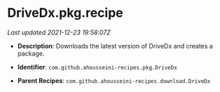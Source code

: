 # DriveDx.pkg.recipe

_Last updated 2021-12-23 19:58:07Z_

- **Description**: Downloads the latest version of DriveDx and creates a package.

- **Identifier**: `com.github.ahousseini-recipes.pkg.DriveDx`

- **Parent Recipes**: `com.github.ahousseini-recipes.download.DriveDx`